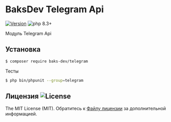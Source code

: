 # BaksDev Telegram Api

[![Version](https://img.shields.io/badge/version-7.1.2-blue)](https://github.com/baks-dev/telegram/releases)
![php 8.3+](https://img.shields.io/badge/php-min%208.3-red.svg)

Модуль Telegram Api

## Установка

``` bash
$ composer require baks-dev/telegram
```

Тесты

``` bash
$ php bin/phpunit --group=telegram
```


## Лицензия ![License](https://img.shields.io/badge/MIT-green)

The MIT License (MIT). Обратитесь к [Файлу лицензии](LICENSE.md) за дополнительной информацией.

